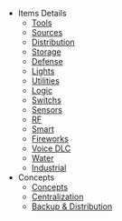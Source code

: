 
- Items Details
	- [ Tools ]( tools.html )
	- [ Sources ]( sources.html )
	- [ Distribution ]( distribution.html )
	- [ Storage ]( storage.html )
	- [ Defense ]( defense.html )
	- [ Lights ]( light.html )
	- [ Utilities ]( utils.html )
	- [ Logic ]( logic.html )
	- [ Switchs ]( switch.html )
	- [ Sensors ]( sensor.html )
	- [ RF ]( rf.html )
	- [ Smart ]( smart.html )
	- [ Fireworks ]( fireworks.html )
	- [ Voice DLC ]( voiceDLC.html )
	- [ Water ]( water.html )
	- [ Industrial ]( industrial.html )
- Concepts
	- [ Concepts ]( concepts.html )
	- [ Centralization ]( centralized.html )
	- [ Backup & Distribution ]( backup.html )
